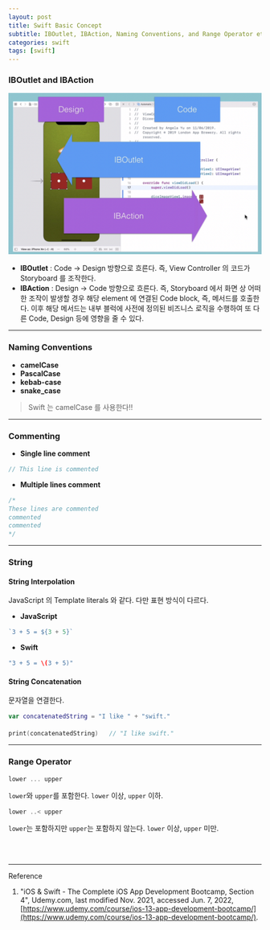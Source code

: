 ```yaml
---
layout: post
title: Swift Basic Concept
subtitle: IBOutlet, IBAction, Naming Conventions, and Range Operator etc...
categories: swift
tags: [swift]
---
```


### IBOutlet and IBAction

![IBOutlet and IBAction](/assets/images/posts/2022-06-07-swift-basic-concept/iboutlet-ibaction-flow.png)

* __IBOutlet__ : Code -> Design 방향으로 흐른다. 즉, View Controller 의 코드가 Storyboard 를 조작한다.
* __IBAction__ : Design -> Code 방향으로 흐른다. 즉, Storyboard 에서 화면 상 어떠한 조작이 발생할 경우 해당 element 에 연결된 Code block, 즉, 메서드를 호출한다. 이후 해당 메서드는 내부 블럭에 사전에 정의된 비즈니스 로직을 수행하여 또 다른 Code, Design 등에 영향을 줄 수 있다.

---

### Naming Conventions

* __camelCase__
* __PascalCase__
* __kebab-case__
* __snake_case__

> Swift 는 camelCase 를 사용한다‼️

---

### Commenting
* __Single line comment__
```swift
// This line is commented
```
* __Multiple lines comment__
```swift
/*
These lines are commented
commented
commented
*/
```

---

### String

#### String Interpolation
JavaScript 의 Template literals 와 같다. 다만 표현 방식이 다르다.

* __JavaScript__
```javascript
`3 + 5 = ${3 + 5}`
```
* __Swift__
```swift
"3 + 5 = \(3 + 5)"
```

#### String Concatenation
문자열을 연결한다.

```swift
var concatenatedString = "I like " + "swift."

print(concatenatedString)   // "I like swift."
```

---

### Range Operator

```swift
lower ... upper
```
`lower`와 `upper`를 포함한다. `lower` 이상, `upper` 이하.

```swift
lower ..< upper
```
`lower`는 포함하지만 `upper`는 포함하지 않는다. `lower` 이상, `upper` 미만.


<br><br>

---
Reference

1. "iOS & Swift - The Complete iOS App Development Bootcamp, Section 4", Udemy.com, last modified Nov. 2021, accessed Jun. 7, 2022, [https://www.udemy.com/course/ios-13-app-development-bootcamp/](https://www.udemy.com/course/ios-13-app-development-bootcamp/).
